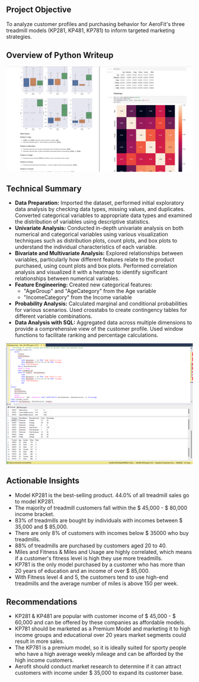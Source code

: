 ## Project Objective
To analyze customer profiles and purchasing behavior for AeroFit's three treadmill models (KP281, KP481, KP781) to inform targeted marketing strategies.

## Overview of Python Writeup
![](https://github.com/najmisyazani/Treadmill-Purchase-Analysis/blob/main/Overview%20of%20Python%20Writeup.png)

## Technical Summary
- **Data Preparation:** Imported the dataset, performed initial exploratory data analysis by checking data types, missing values, and duplicates. Converted categorical variables to appropriate data types and examined the distribution of variables using descriptive statistics.
- **Univariate Analysis:** Conducted in-depth univariate analysis on both numerical and categorical variables using various visualization techniques such as distribution plots, count plots, and box plots to understand the individual characteristics of each variable.
- **Bivariate and Multivariate Analysis:** Explored relationships between variables, particularly how different features relate to the product purchased, using count plots and box plots. Performed correlation analysis and visualized it with a heatmap to identify significant relationships between numerical variables.
- **Feature Engineering:** Created new categorical features:
  - "AgeGroup" and "AgeCategory" from the Age variable
  - "IncomeCategory" from the Income variable
- **Probability Analysis:** Calculated marginal and conditional probabilities for various scenarios. Used crosstabs to create contingency tables for different variable combinations.
- **Data Analysis with SQL:** Aggregated data across multiple dimensions to provide a comprehensive view of the customer profile. Used window functions to facilitate ranking and percentage calculations.

![](https://github.com/najmisyazani/Treadmill-Purchase-Analysis/blob/main/SQL%20Query%203.png)

## Actionable Insights
- Model KP281 is the best-selling product. 44.0% of all treadmill sales go to model KP281.
- The majority of treadmill customers fall within the $ 45,000 - $ 80,000 income bracket.
- 83% of treadmills are bought by individuals with incomes between $ 35,000 and $ 85,000.
- There are only 8% of customers with incomes below $ 35000 who buy treadmills.
- 88% of treadmills are purchased by customers aged 20 to 40.
- Miles and Fitness & Miles and Usage are highly correlated, which means if a customer's fitness level is high they use more treadmills.
- KP781 is the only model purchased by a customer who has more than 20 years of education and an income of over $ 85,000.
- With Fitness level 4 and 5, the customers tend to use high-end treadmills and the average number of miles is above 150 per week.

## Recommendations
- KP281 & KP481 are popular with customer income of $ 45,000 - $ 60,000 and can be offered by these companies as affordable models.
- KP781 should be marketed as a Premium Model and marketing it to high income groups and educational over 20 years market segments could result in more sales.
- The KP781 is a premium model, so it is ideally suited for sporty people who have a high average weekly mileage and can be afforded by the high income customers.
- Aerofit should conduct market research to determine if it can attract customers with income under $ 35,000 to expand its customer base.
